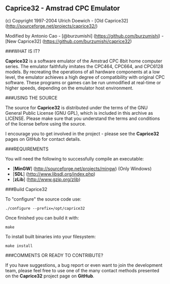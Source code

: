 Caprice32 - Amstrad CPC Emulator
----------------

(c) Copyright 1997-2004 Ulrich Doewich - [Old Caprice32] (http://sourceforge.net/projects/caprice32/)

Modified by Antonio Cao - [@burzumishi] (https://github.com/burzumishi) - [New Caprice32] (https://github.com/burzumishi/caprice32)


###WHAT IS IT?

**Caprice32** is a software emulator of the Amstrad CPC 8bit home computer series. The emulator faithfully imitates the CPC464, CPC664, and CPC6128 models. By recreating the operations of all hardware components at a low level, the emulator achieves a high degree of compatibility with original CPC software. These programs or games can be run unmodified at real-time or higher speeds, depending on the emulator host environment.

###USING THE SOURCE

The source for **Caprice32** is distributed under the terms of the GNU General Public License (GNU GPL), which is included in this archive as LICENSE. Please make sure that you understand the terms and conditions of the license before using the source.

I encourage you to get involved in the project - please see the **Caprice32** pages on GitHub for contact details.


###REQUIREMENTS

You will need the following to successfully compile an executable:

- [**MinGW**] (http://sourceforge.net/projects/mingw) (Only Windows)
- [**SDL**] (http://www.libsdl.org/index.php)
- [**zLib**] (http://www.gzip.org/zlib)


###Build Caprice32

To "configure" the source code use:

  ```./configure --prefix=/opt/caprice32```

Once finished you can build it with:

  ```make```

To install built binaries into your filesystem:

  ```make install```
  

###COMMENTS OR READY TO CONTRIBUTE?

If you have suggestions, a bug report or even want to join the development team, please feel free to use one of the many contact methods presented on the **Caprice32** project page on **GitHub**.
